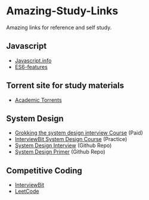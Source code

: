 # Amazing-Study-Links
Amazing links for reference and self study.


## Javascript
- [Javascript.info](http://javascript.info/)
- [ES6-features](http://es6-features.org/#Constants)

## Torrent site for study materials
- [Academic Torrents](http://academictorrents.com/)

## System Design 
- [Grokking the system design interview Course](https://www.educative.io/collection/page/5668639101419520/5649050225344512/5668600916475904) (Paid)
- [InterviewBit System Design Course](https://www.interviewbit.com/courses/system-design/) (Practice)
- [System Design Interview](https://github.com/checkcheckzz/system-design-interview#qs) (Github Repo)
- [System Design Primer](https://github.com/donnemartin/system-design-primer) (Github Repo)

## Competitive Coding
- [InterviewBit](https://www.interviewbit.com/courses/programming/topics/arrays/)
- [LeetCode](https://leetcode.com/discuss/interview-question/system-design?currentPage=1&orderBy=recent_activity&query=)

